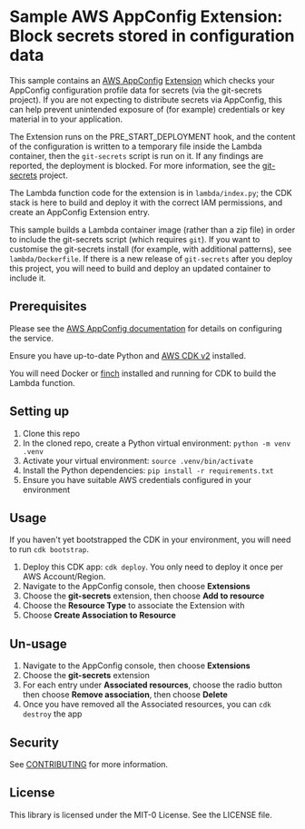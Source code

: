 # Sample AWS AppConfig Extension: Block secrets stored in configuration data

This sample contains an [AWS AppConfig](https://docs.aws.amazon.com/appconfig/latest/userguide/what-is-appconfig.html)
[Extension](https://docs.aws.amazon.com/appconfig/latest/userguide/working-with-appconfig-extensions.html)
which checks your AppConfig configuration profile data for secrets (via the
git-secrets project). If you are not expecting to distribute secrets via
AppConfig, this can help prevent unintended exposure of (for example)
credentials or key material in to your application.

The Extension runs on the PRE_START_DEPLOYMENT hook, and
the content of the configuration is written to a temporary file inside the
Lambda container, then the `git-secrets` script is run on it. If any findings
are reported, the deployment is blocked. For more information, see the
[git-secrets](https://github.com/awslabs/git-secrets) project.

The Lambda function code for the extension is in `lambda/index.py`;
the CDK stack is here to build and deploy it with the correct IAM permissions,
and create an AppConfig Extension entry.

This sample builds a Lambda container image (rather than a zip file) in order
to include the git-secrets script (which requires `git`). If you want to
customise the git-secrets install (for example, with additional patterns), see
`lambda/Dockerfile`. If there is a new release of `git-secrets` after you
deploy this project, you will need to build and deploy an updated container to
include it.

## Prerequisites

Please see the [AWS AppConfig documentation](https://docs.aws.amazon.com/appconfig/latest/userguide/what-is-appconfig.html)
for details on configuring the service.

Ensure you have up-to-date Python and [AWS CDK v2](https://docs.aws.amazon.com/cdk/v2/guide/home.html)
installed.

You will need Docker or [finch](https://github.com/runfinch/finch) installed
and running for CDK to build the Lambda function.

## Setting up

1. Clone this repo
2. In the cloned repo, create a Python virtual environment: `python -m venv .venv`
3. Activate your virtual environment: `source .venv/bin/activate`
4. Install the Python dependencies: `pip install -r requirements.txt`
5. Ensure you have suitable AWS credentials configured in your environment

## Usage

If you haven't yet bootstrapped the CDK in your environment, you will need to
run `cdk bootstrap`.

1. Deploy this CDK app: `cdk deploy`. You only need to deploy it once per AWS
   Account/Region.
2. Navigate to the AppConfig console, then choose **Extensions**
3. Choose the **git-secrets** extension, then choose **Add to resource**
4. Choose the **Resource Type** to associate the Extension with
5. Choose **Create Association to Resource**

## Un-usage

1. Navigate to the AppConfig console, then choose **Extensions**
2. Choose the **git-secrets** extension
3. For each entry under **Associated resources**, choose the radio button then
   choose **Remove association**, then choose **Delete**
4. Once you have removed all the Associated resources, you can `cdk destroy`
   the app

## Security

See [CONTRIBUTING](CONTRIBUTING.md#security-issue-notifications) for more information.

## License

This library is licensed under the MIT-0 License. See the LICENSE file.
